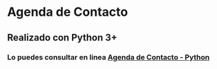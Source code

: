 # Agenda de Contacto

## Realizado con Python 3+

### Lo puedes consultar en linea [Agenda de Contacto - Python](http://www.fmattaperdomo.co)




